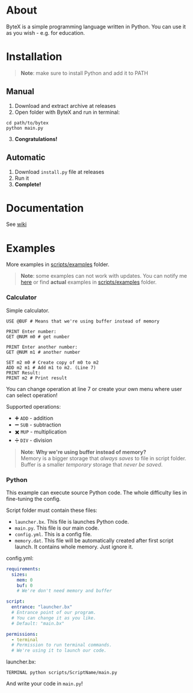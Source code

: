 # About

ByteX is a simple programming language written in Python. You can use it as you wish - e.g. for education.

# Installation

> **Note**: make sure to install Python and add it to PATH

## Manual

1. Download and extract archive at releases
2. Open folder with ByteX and run in terminal:
```
cd path/to/bytex
python main.py
```
3. **Congratulations!**

## Automatic

1. Download `install.py` file at releases
2. Run it
3. **Complete!**

# Documentation

See [wiki](https://github.com/Cat0125/ByteX/wiki)

# Examples

More examples in [scripts/examples](https://github.com/Cat0125/ByteX/tree/main/scripts/examples) folder.

> **Note**: some examples can not work with updates.
You can notify me [here](https://github.com/Cat0125/ByteX/issues)
or find **actual** examples in [scripts/examples](https://github.com/Cat0125/ByteX/tree/main/scripts/examples) folder.

### Calculator

Simple calculator.

```bytex
USE @BUF # Means that we're using buffer instead of memory

PRINT Enter number:
GET @NUM m0 # get number

PRINT Enter another number:
GET @NUM m1 # another number

SET m2 m0 # Create copy of m0 to m2
ADD m2 m1 # Add m1 to m2. (Line 7)
PRINT Result:
PRINT m2 # Print result
```
You can change operation at line 7 or create your own menu where user can select operation!

Supported operations:
+ ➕ `ADD` - addition
+ ➖ `SUB` - subtraction
+ ✖️ `MUP` - multiplication
+ ➗ `DIV` - division

> **Note**: **Why we're using buffer instead of memory?**<br>
Memory is a bigger storage that _always saves_ to file in script folder.
Buffer is a smaller _temporary_ storage that _never be saved_.

### Python

This example can execute source Python code.
The whole difficulty lies in fine-tuning the config.

Script folder must contain these files:
- `launcher.bx`. This file is launches Python code.
- `main.py`. This file is our main code.
- `config.yml`. This is a config file.
- `memory.dat`. This file will be automatically created after first script launch. It contains whole memory. Just ignore it.

config.yml:
```yaml
requirements:
  sizes:
    mem: 0
    buf: 0
    # We're don't need memory and buffer

script:
  entrance: "launcher.bx"
  # Entrance point of our program.
  # You can change it as you like.
  # Default: "main.bx"

permissions:
  - terminal
  # Permission to run terminal commands.
  # We're using it to launch our code.
```

launcher.bx:
```bytex
TERMINAL python scripts/ScriptName/main.py
```

And write your code in `main.py`!
